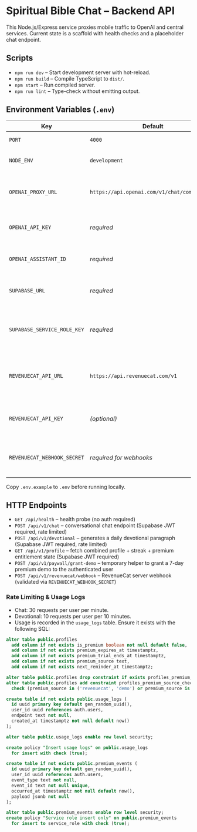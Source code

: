 # Spiritual Bible Chat – Backend API

This Node.js/Express service proxies mobile traffic to OpenAI and central services. Current state is a scaffold with health checks and a placeholder chat endpoint.

## Scripts
- `npm run dev` – Start development server with hot-reload.
- `npm run build` – Compile TypeScript to `dist/`.
- `npm start` – Run compiled server.
- `npm run lint` – Type-check without emitting output.

## Environment Variables (`.env`)
| Key | Default | Description |
| --- | --- | --- |
| `PORT` | `4000` | HTTP port for the API |
| `NODE_ENV` | `development` | Runtime environment label |
| `OPENAI_PROXY_URL` | `https://api.openai.com/v1/chat/completions` | Legacy field (unused once Assistants API is configured) |
| `OPENAI_API_KEY` | _required_ | OpenAI API key with Assistants access |
| `OPENAI_ASSISTANT_ID` | _required_ | Assistant ID to run conversations against |
| `SUPABASE_URL` | _required_ | Supabase project URL used for JWT validation |
| `SUPABASE_SERVICE_ROLE_KEY` | _required_ | Supabase service role key used for server-side auth/usage logging |
| `REVENUECAT_API_URL` | `https://api.revenuecat.com/v1` | RevenueCat REST API base URL (for offerings fetch, future use) |
| `REVENUECAT_API_KEY` | _(optional)_ | RevenueCat API key for server-to-server requests |
| `REVENUECAT_WEBHOOK_SECRET` | _required for webhooks_ | Shared secret used to verify RevenueCat webhook calls |

Copy `.env.example` to `.env` before running locally.

## HTTP Endpoints
- `GET /api/health` – health probe (no auth required)
- `POST /api/v1/chat` – conversational chat endpoint (Supabase JWT required, rate limited)
- `POST /api/v1/devotional` – generates a daily devotional paragraph (Supabase JWT required, rate limited)
- `GET /api/v1/profile` – fetch combined profile + streak + premium entitlement state (Supabase JWT required)
- `POST /api/v1/paywall/grant-demo` – temporary helper to grant a 7-day premium demo to the authenticated user
- `POST /api/v1/revenuecat/webhook` – RevenueCat server webhook (validated via `REVENUECAT_WEBHOOK_SECRET`)

### Rate Limiting & Usage Logs
- Chat: 30 requests per user per minute.
- Devotional: 10 requests per user per 10 minutes.
- Usage is recorded in the `usage_logs` table. Ensure it exists with the following SQL:

```sql
alter table public.profiles
  add column if not exists is_premium boolean not null default false,
  add column if not exists premium_expires_at timestamptz,
  add column if not exists premium_trial_ends_at timestamptz,
  add column if not exists premium_source text,
  add column if not exists next_reminder_at timestamptz;

alter table public.profiles drop constraint if exists profiles_premium_source_check;
alter table public.profiles add constraint profiles_premium_source_check
  check (premium_source in ('revenuecat', 'demo') or premium_source is null);

create table if not exists public.usage_logs (
  id uuid primary key default gen_random_uuid(),
  user_id uuid references auth.users,
  endpoint text not null,
  created_at timestamptz not null default now()
);

alter table public.usage_logs enable row level security;

create policy "Insert usage logs" on public.usage_logs
  for insert with check (true);

create table if not exists public.premium_events (
  id uuid primary key default gen_random_uuid(),
  user_id uuid references auth.users,
  event_type text not null,
  event_id text not null unique,
  occurred_at timestamptz not null default now(),
  payload jsonb not null
);

alter table public.premium_events enable row level security;
create policy "Service role insert only" on public.premium_events
  for insert to service_role with check (true);
```
